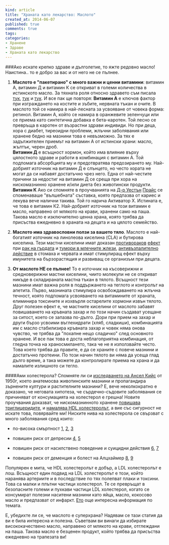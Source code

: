 ```yaml
---
kind: article
title: "Храната като лекарство: Маслото"
created_at: 2014-06-07 
published: true
comments: true
tags:
categories:
- Хранене
- Здраве
- Храната като лекарство
--- 
```

###Ако искате крепко здраве и дълголетие, то яжте редовно масло! Наистина.. то е добро за вас и от него не се пълнее.

<!-- more -->

1. **Маслото е "пакетирано" с много важни и ценни витамини**: витамин А, витамин Д и витамин К се откриват в големи количества в истинското масло. За тяхната роля относно здравето съм писала [тук](/blog/2014-03-17-%D0%B2%D0%B8%D1%82%D0%B0%D0%BC%D0%B8%D0%BD%D0%B8/), [тук](/blog/2014-02-24-%D0%B2%D0%B8%D0%B6%D1%82%D0%B5-%D1%82%D0%B0%D0%B8%CC%86%D0%BD%D0%B0%D1%82%D0%B0-%D0%B7%D0%B0-%D0%BF%D0%B5%D1%80%D1%84%D0%B5%D0%BA%D1%82%D0%BD%D0%B8-%D0%B7%D1%8A%D0%B1%D0%B8/) и [тук](/blog/2014-06-02-%D0%BA%D0%B0%D0%BA-%D0%BC%D0%B0%D1%80%D0%B8%D1%8F-%D1%81%D0%B8-%D0%B2%D1%8A%D1%80%D0%BD%D0%B0-%D1%83%D1%81%D0%BC%D0%B8%D0%B2%D0%BA%D0%B0%D1%82%D0%B0/). И все пак ще повторя: **Витамин А** е ключов фактор при изграждането на костите и зъбите, нервната тъкан и очите. В маслото той се намира в най-лесната за усвояване от човека форма: ретинол. Витамин А, който се намира в оранжевите зеленчуци или се приема като синтетична добавка е бета-каротен. Той лесно се превръща в каротен от възрастни здрави индивиди. Но при деца, хора с диабет, тиреоидни проблеми, жлъчни заболявания или хранене бедно на мазнини това е невъзможно. За тях е задължителен приемът на витамин А от истински храни: масло, жълтък, черен дроб.<br />
**Витамин Д** е всъщност хормон, който има влияние върху цялостното здраве и работи в комбинация с витамин А. Той подпомага абсорбцията му и предотвратява предозирането му. Най-добрият източник на витамин Д е слънцето, но често хората не могат да си набавят достатъчно чрез него. Една от най-честите причини за недостиг на витамин Д се среща при хора на нискомазнинно хранене и/или диета без животински продукти.<br />
**Витамин К** Ако си спомняте в проучванията на [Д-р Уестън](/blog/2014-02-27-%D1%85%D1%80%D0%B0%D0%BD%D0%B8-%D0%B7%D0%B0-%D0%B7%D0%B4%D1%80%D0%B0%D0%B2%D0%B8-%D0%B7%D1%8A%D0%B1%D0%B8-%D1%87%D0%B0%D1%81%D1%82-1/) [Прайс](/blog/2014-03-03-%D1%85%D1%80%D0%B0%D0%BD%D0%B8-%D0%B7%D0%B0-%D0%B7%D0%B4%D1%80%D0%B0%D0%B2%D0%B8-%D0%B7%D1%8A%D0%B1%D0%B8-%D1%87%D0%B0%D1%81%D1%82-2/) се споменаваше "вълшебната" съставка, която предпазва от кариес и лекува вече налични такива. Той го нарича Активатор Х. Истината е, че това е витамин К2. Най-добрият източник на този витамин е масло, направено от млякото на крави, хранени само на паша. Такова масло е изключително ценна храна, която трябва да присъства ежедневно в храната на децата и на цялото семейство.

2. **Маслото има здравословни ползи за вашето тяло**. Маслото е най-богатият източник на линолеова киселина (CLA) и бутирова киселина. Тези мастни киселини имат доказан [противораков](http://jn.nutrition.org/content/127/6/1055.short?related-urls=yes&legid=nutrition;127/6/1055) [ефект](http://ar.iiarjournals.org/content/26/1A/27.long) при [рак на гърдата](http://link.springer.com/article/10.1007%2Fs11745-009-3288-4) и [тумори в млечните жлези](http://www.ncbi.nlm.nih.gov/pubmed/10386321), [антивъзпалително](http://www.ncbi.nlm.nih.gov/pubmed/11989838) [действие](http://www.fasebj.org/content/early/2000/12/02/fj.00-0359fje.long) в стомаха и червата и имат стимулиращ ефект върху имунитета на бързорастящия и развиващ се организъм при децата. 

3. **От маслото НЕ се пълнее!** То е източник на късоверижни и средноверижни мастни киселини, чиито молекули не се откриват никъде в складираната мастна тъкан в тялото. Всъщност тези мазнини имат важна роля в поддържането на теглото и контролът на апетита. 
Първо, мазнината стимулира освобождаването на жлъчна течност, която подпомага усвояването на витамините от храната, елиминира токсините и изхвърля остарелите хормони извън тялото.<br />
Друг полезен ефект е, че мастните киселини от маслото забавят повишаването на кръвната захар и по този начин създават усещане за ситост, което се запазва по-дълго. Дори при прием на захар и други бързо усвоими въглехидрати (хляб, сладкиши), комбинацията им с масло стабилизира кръвната захар и човек няма онова чувство, че трябва да "похапне нещо сладичко" след основното хранене. И все пак това е доста неблагоприятна комбинация, от гледна точка на храносмилането, така че не я използвайте често. Това което трябва да правите, е да се храните с повече мазнини и достатъчно протеини. По този начин тялото ви няма да усеща глад дълго време, а така можете да контролирате приема на храна и да намалите излишното си тегло.

####Ами холестерола? 
Спомняте ли си [изследването на Ансел Кийс](/blog/2014-03-26-%D0%B2%D0%B5%D0%B3%D0%B5%D1%82%D0%B0%D1%80%D0%B8%D0%B0%D0%BD%D1%81%D0%BA%D0%B8%D1%8F%D1%82-%D0%BC%D0%B8%D1%82/) от 1950г, което анатемосва животинските мазнини и пропагандира зърнените култури и растителните мазнини? Е, вече неколкократно е доказано, че неговата хипотеза, че сърдечно-съдовите заболявания се причиняват от консумацията на холестерол е грешна! Новите проучвания доказват, че нискомазнинното хранене [повишава триглицеридите](http://www.jci.org/articles/view/6572), и [намалява HDL холестеролът](http://www.ncbi.nlm.nih.gov/pmc/articles/PMC296399/), а вие със сигурност не искате това, повярвайте ми! Ниските нива на холестерола се свързват с много заболявания сред които: 

* по-висока смъртност [1](http://www.sciencedirect.com/science/article/pii/S0022395608002525), [2](http://www.ncbi.nlm.nih.gov/pubmed/21951982), [3](http://www.amjmed.com/article/S0002-934300354-1/abstract)

* повишен риск от депресии [4](psychosomaticmedicine), [5](http://www.sciencedirect.com/science/article/pii/0140673693925569)

* повишен риск от насилствено поведение и суицидни действия [6](http://www.psychologytoday.com/blog/the-breakthrough-depression-solution/201106/low-cholesterol-and-its-psychological-effects), [7](http://www.ncbi.nlm.nih.gov/pubmed/11104842)

* повишен риск от деменция и болест на Алцхаймер [8](http://www.neurology.org/content/64/10/1689.abstract), [9](http://people.csail.mit.edu/seneff/EJIM_PUBLISHED.pdf)

Популярен е мита, че HDL холестеролът е добър, а LDL холестеролът е лош. Всъщност един подвид на LDL холестеролът е този, който наранява артериите и в последствие по тях полепват плаки и токсини. Това са малки и плътни частици холестерол. Те се превръщат в безопасните големи и пухкави частици LDL холестерол, когато се консумират полезни наситени мазнини като яйца, масло, кокосово масло и предпазват от инфаркт. [Ето](http://authoritynutrition.com/top-9-biggest-lies-about-dietary-fat-and-cholesterol/) още интересна информация по темата.

Е, убедихте ли се, че маслото е суперхрана? Надявам се тази статия да ви е била интересна и полезна. Съветвам ви винаги да избирате висококачествено масло, направено от млякото на крави, отглеждани на паша. Такова масло е безценен продукт, който трябва да присъства ежедневно на трапезата ви!